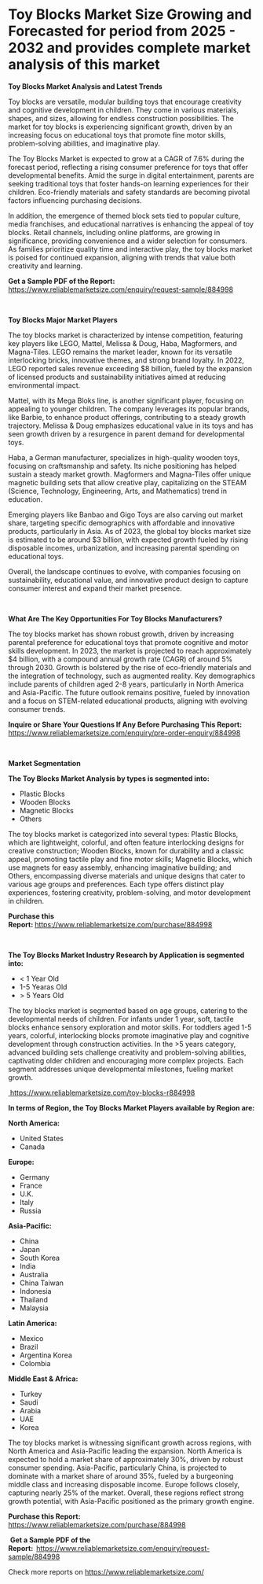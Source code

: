 <p><h1>Toy Blocks Market Size Growing and Forecasted for period from 2025 - 2032 and provides complete market analysis of this market</h1></p><p><strong>Toy Blocks Market Analysis and Latest Trends</strong></p>
<p><p>Toy blocks are versatile, modular building toys that encourage creativity and cognitive development in children. They come in various materials, shapes, and sizes, allowing for endless construction possibilities. The market for toy blocks is experiencing significant growth, driven by an increasing focus on educational toys that promote fine motor skills, problem-solving abilities, and imaginative play. </p><p>The Toy Blocks Market is expected to grow at a CAGR of 7.6% during the forecast period, reflecting a rising consumer preference for toys that offer developmental benefits. Amid the surge in digital entertainment, parents are seeking traditional toys that foster hands-on learning experiences for their children. Eco-friendly materials and safety standards are becoming pivotal factors influencing purchasing decisions. </p><p>In addition, the emergence of themed block sets tied to popular culture, media franchises, and educational narratives is enhancing the appeal of toy blocks. Retail channels, including online platforms, are growing in significance, providing convenience and a wider selection for consumers. As families prioritize quality time and interactive play, the toy blocks market is poised for continued expansion, aligning with trends that value both creativity and learning.</p></p>
<p><strong>Get a Sample PDF of the Report:&nbsp;</strong> <a href="https://www.reliablemarketsize.com/enquiry/request-sample/884998?utm_campaign=2744&utm_medium=2&utm_source=Github&utm_content=ia&utm_term=05042025&utm_id=toy-blocks">https://www.reliablemarketsize.com/enquiry/request-sample/884998</a></p>
<p>&nbsp;</p>
<p><strong>Toy Blocks Major Market Players</strong></p>
<p><p>The toy blocks market is characterized by intense competition, featuring key players like LEGO, Mattel, Melissa & Doug, Haba, Magformers, and Magna-Tiles. LEGO remains the market leader, known for its versatile interlocking bricks, innovative themes, and strong brand loyalty. In 2022, LEGO reported sales revenue exceeding $8 billion, fueled by the expansion of licensed products and sustainability initiatives aimed at reducing environmental impact.</p><p>Mattel, with its Mega Bloks line, is another significant player, focusing on appealing to younger children. The company leverages its popular brands, like Barbie, to enhance product offerings, contributing to a steady growth trajectory. Melissa & Doug emphasizes educational value in its toys and has seen growth driven by a resurgence in parent demand for developmental toys. </p><p>Haba, a German manufacturer, specializes in high-quality wooden toys, focusing on craftsmanship and safety. Its niche positioning has helped sustain a steady market growth. Magformers and Magna-Tiles offer unique magnetic building sets that allow creative play, capitalizing on the STEAM (Science, Technology, Engineering, Arts, and Mathematics) trend in education. </p><p>Emerging players like Banbao and Gigo Toys are also carving out market share, targeting specific demographics with affordable and innovative products, particularly in Asia. As of 2023, the global toy blocks market size is estimated to be around $3 billion, with expected growth fueled by rising disposable incomes, urbanization, and increasing parental spending on educational toys. </p><p>Overall, the landscape continues to evolve, with companies focusing on sustainability, educational value, and innovative product design to capture consumer interest and expand their market presence.</p></p>
<p>&nbsp;</p>
<p><strong>What Are The Key Opportunities For Toy Blocks Manufacturers?</strong></p>
<p><p>The toy blocks market has shown robust growth, driven by increasing parental preference for educational toys that promote cognitive and motor skills development. In 2023, the market is projected to reach approximately $4 billion, with a compound annual growth rate (CAGR) of around 5% through 2030. Growth is bolstered by the rise of eco-friendly materials and the integration of technology, such as augmented reality. Key demographics include parents of children aged 2-8 years, particularly in North America and Asia-Pacific. The future outlook remains positive, fueled by innovation and a focus on STEM-related educational products, aligning with evolving consumer trends.</p></p>
<p><strong>Inquire or Share Your Questions If Any Before Purchasing This Report:</strong> <a href="https://www.reliablemarketsize.com/enquiry/pre-order-enquiry/884998?utm_campaign=2744&utm_medium=2&utm_source=Github&utm_content=ia&utm_term=05042025&utm_id=toy-blocks">https://www.reliablemarketsize.com/enquiry/pre-order-enquiry/884998</a></p>
<p>&nbsp;</p>
<p><strong>Market Segmentation</strong></p>
<p><strong>The Toy Blocks Market Analysis by types is segmented into:</strong></p>
<p><ul><li>Plastic Blocks</li><li>Wooden Blocks</li><li>Magnetic Blocks</li><li>Others</li></ul></p>
<p><p>The toy blocks market is categorized into several types: Plastic Blocks, which are lightweight, colorful, and often feature interlocking designs for creative construction; Wooden Blocks, known for durability and a classic appeal, promoting tactile play and fine motor skills; Magnetic Blocks, which use magnets for easy assembly, enhancing imaginative building; and Others, encompassing diverse materials and unique designs that cater to various age groups and preferences. Each type offers distinct play experiences, fostering creativity, problem-solving, and motor development in children.</p></p>
<p><strong>Purchase this Report:&nbsp;</strong><a href="https://www.reliablemarketsize.com/purchase/884998?utm_campaign=2744&utm_medium=2&utm_source=Github&utm_content=ia&utm_term=05042025&utm_id=toy-blocks">https://www.reliablemarketsize.com/purchase/884998</a></p>
<p>&nbsp;</p>
<p><strong>The Toy Blocks Market Industry Research by Application is segmented into:</strong></p>
<p><ul><li>< 1 Year Old</li><li>1-5 Yearas Old</li><li>> 5 Years Old</li></ul></p>
<p><p>The toy blocks market is segmented based on age groups, catering to the developmental needs of children. For infants under 1 year, soft, tactile blocks enhance sensory exploration and motor skills. For toddlers aged 1-5 years, colorful, interlocking blocks promote imaginative play and cognitive development through construction activities. In the >5 years category, advanced building sets challenge creativity and problem-solving abilities, captivating older children and encouraging more complex projects. Each segment addresses unique developmental milestones, fueling market growth.</p></p>
<p><a href="https://www.reliablemarketsize.com/toy-blocks-r884998?utm_campaign=2744&utm_medium=2&utm_source=Github&utm_content=ia&utm_term=05042025&utm_id=toy-blocks">&nbsp;https://www.reliablemarketsize.com/toy-blocks-r884998</a></p>
<p><strong>In terms of Region, the Toy Blocks Market Players available by Region are:</strong></p>
<p>
    <p> <strong> North America: </strong>
        <ul>
            <li>United States</li>
            <li>Canada</li>
        </ul>
        </p> 
    <p> <strong> Europe: </strong>
        <ul>
            <li>Germany</li>
            <li>France</li>
            <li>U.K.</li>
            <li>Italy</li>
            <li>Russia</li>
        </ul>
        </p> 
    <p> <strong> Asia-Pacific: </strong>
        <ul>
            <li>China</li>
            <li>Japan</li>
            <li>South Korea</li>
            <li>India</li>
            <li>Australia</li>
            <li>China Taiwan</li>
            <li>Indonesia</li>
            <li>Thailand</li>
            <li>Malaysia</li>
        </ul>
        </p> 
    <p> <strong> Latin America: </strong>
        <ul>
            <li>Mexico</li>
            <li>Brazil</li>
            <li>Argentina Korea</li>
            <li>Colombia</li>
        </ul>
        </p> 
    <p> <strong> Middle East & Africa: </strong>
        <ul>
            <li>Turkey</li>
            <li>Saudi</li>
            <li>Arabia</li>
            <li>UAE</li>
            <li>Korea</li>
        </ul>
    </p>
    </p>
<p><p>The toy blocks market is witnessing significant growth across regions, with North America and Asia-Pacific leading the expansion. North America is expected to hold a market share of approximately 30%, driven by robust consumer spending. Asia-Pacific, particularly China, is projected to dominate with a market share of around 35%, fueled by a burgeoning middle class and increasing disposable income. Europe follows closely, capturing nearly 25% of the market. Overall, these regions reflect strong growth potential, with Asia-Pacific positioned as the primary growth engine.</p></p>
<p><strong>Purchase this Report: </strong><a href="https://www.reliablemarketsize.com/purchase/884998?utm_campaign=2744&utm_medium=2&utm_source=Github&utm_content=ia&utm_term=05042025&utm_id=toy-blocks">https://www.reliablemarketsize.com/purchase/884998</a></p>
<p>&nbsp;<strong>Get a Sample PDF of the Report:&nbsp;&nbsp;</strong><a href="https://www.reliablemarketsize.com/enquiry/request-sample/884998?utm_campaign=2744&utm_medium=2&utm_source=Github&utm_content=ia&utm_term=05042025&utm_id=toy-blocks">https://www.reliablemarketsize.com/enquiry/request-sample/884998</a></p>
<p><strong></strong></p>
<p>Check more reports on <a href="https://www.reliablemarketsize.com/?utm_campaign=2744&utm_medium=2&utm_source=Github&utm_content=ia&utm_term=05042025&utm_id=toy-blocks">https://www.reliablemarketsize.com/</a></p>